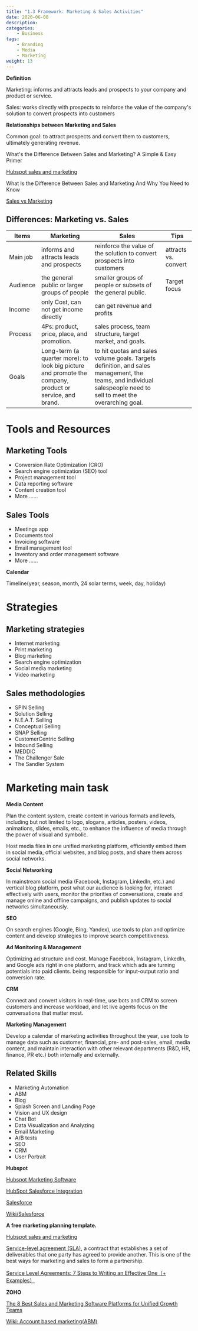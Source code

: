 ```yaml
---
title: "1.3 Framework: Marketing & Sales Activities"
date: 2020-06-08
description:
categories:
    - Business
tags:
    - Branding
    - Media
    - Marketing
weight: 13
---
```


**Definition**

Marketing: informs and attracts leads and prospects to your company and product or service.

Sales: works directly with prospects to reinforce the value of the company's solution to convert prospects into customers

**Relationships between Marketing and Sales**

Common goal: to attract prospects and convert them to customers, ultimately generating revenue.

What's the Difference Between Sales and Marketing? A Simple & Easy Primer

[Hubspot sales and marketing](https://blog.hubspot.com/sales/sales-and-marketing)

What Is the Difference Between Sales and Marketing And Why You Need to Know

[Sales vs Marketing](https://www.uschamber.com/co/grow/sales/sales-vs-marketing)

## Differences: Marketing vs. Sales

| Items | Marketing | Sales | Tips |
| --- | --- | --- | --- |
| Main job |  informs and attracts leads and prospects  | reinforce the value of the solution to convert prospects into customers | attracts vs. convert |
| Audience | the general public or larger groups of people | smaller groups of people or subsets of the general public. | Target focus |
| Income | only Cost, can not get income directly | can get revenue and profits |  |
| Process | 4Ps: product, price, place, and promotion. | sales process, team structure, target market, and goals. |  |
| Goals | Long-term (a quarter more): to look big picture and promote the company, product or service, and brand. | to hit quotas and sales volume goals. Targets definition, and sales management, the teams, and individual salespeople need to sell to meet the overarching goal. |  


# Tools and Resources

## **Marketing Tools**

- Conversion Rate Optimization (CRO)
- Search engine optimization (SEO) tool
- Project management tool
- Data reporting software
- Content creation tool
- More ……

## **Sales Tools**

- Meetings app
- Documents tool
- Invoicing software
- Email management tool
- Inventory and order management software
- More ……

**Calendar**

Timeline(year, season, month, 24 solar terms, week, day, holiday)

# Strategies

## Marketing strategies

- Internet marketing
- Print marketing
- Blog marketing
- Search engine optimization
- Social media marketing
- Video marketing

## Sales methodologies
- SPIN Selling
- Solution Selling
- N.E.A.T. Selling
- Conceptual Selling
- SNAP Selling
- CustomerCentric Selling
- Inbound Selling
- MEDDIC
- The Challenger Sale
- The Sandler System


# Marketing main task

**Media Content**

Plan the content system, create content in various formats and levels, including but not limited to logo, slogans, articles, posters, videos, animations, slides, emails, etc., to enhance the influence of media through the power of visual and symbolic.

Host media files in one unified marketing platform, efficiently embed them in social media, official websites, and blog posts, and share them across social networks.

**Social Networking**

In mainstream social media (Facebook, Instagram, LinkedIn, etc.) and vertical blog platform, post what our audience is looking for, interact effectively with users, monitor the priorities of conversations, create and manage online and offline campaigns, and publish updates to social networks simultaneously.

**SEO**

On search engines (Google, Bing, Yandex), use tools to plan and optimize content and develop strategies to improve search competitiveness.

**Ad Monitoring & Management**

Optimizing ad structure and cost. Manage Facebook, Instagram, LinkedIn, and Google ads right in one platform, and track which ads are turning potentials into paid clients. being responsible for input-output ratio and conversion rate.

**CRM**

Connect and convert visitors in real-time, use bots and CRM to screen customers and increase workload, and let live agents focus on the conversations that matter most.

**Marketing Management**

Develop a calendar of marketing activities throughout the year, use tools to manage data such as customer, financial, pre- and post-sales, email, media content, and maintain interaction with other relevant departments (R&D, HR, finance, PR etc.) both internally and externally.

## **Related Skills**

- Marketing Automation
- ABM
- Blog
- Splash Screen and Landing Page
- Vision and UX design
- Chat Bot
- Data Visualization and Analyzing
- Email Marketing
- A/B tests
- SEO
- CRM
- User Portrait


**Hubspot**

[Hubspot Marketing Software](https://www.hubspot.com/products/marketing)

[HubSpot Salesforce Integration](https://www.hubspot.com/products/salesforce?hubs_content=www.hubspot.com%2Fproducts%2Fmarketing&hubs_content-cta=product-tabs__content-features-single-title)

[Salesforce](https://www.salesforce.com/)

[Wiki/Salesforce](https://en.wikipedia.org/wiki/Salesforce)

**A free marketing planning template.**

[Hubspot sales and marketing](https://offers.hubspot.com/marketing-plan-template?hubs_post-cta=author&hubs_post=blog.hubspot.com/sales/sales-and-marketing)

[Service-level agreement (SLA)](https://blog.hubspot.com/blog/tabid/6307/bid/34212/how-to-create-a-service-level-agreement-sla-for-better-sales-marketing-alignment.aspx), a contract that establishes a set of deliverables that one party has agreed to provide another. This is one of the best ways for marketing and sales to form a partnership.

[Service Level Agreements: 7 Steps to Writing an Effective One（+ Examples）](https://blog-hubspot-com.translate.goog/blog/tabid/6307/bid/34212/how-to-create-a-service-level-agreement-sla-for-better-sales-marketing-alignment.aspx?_x_tr_sl=en&_x_tr_tl=zh-CN&_x_tr_hl=zh-CN&_x_tr_pto=wapp)

**ZOHO**

[The 8 Best Sales and Marketing Software Platforms for Unified Growth Teams](https://www.nutshell.com/blog/best-sales-and-marketing-software-platforms)

[Wiki: Account based marketing(ABM)](https://en.wikipedia.org/wiki/Account-based-marketing)
